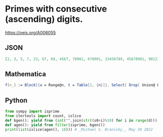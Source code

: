 # Primes with consecutive \(ascending\) digits\.
https://oeis.org/A006055
## JSON
```JSON
[2, 3, 5, 7, 23, 67, 89, 4567, 78901, 678901, 23456789, 45678901, 9012345678901, 789012345678901, 56789012345678901234567890123, 90123456789012345678901234567, 678901234567890123456789012345678901]
```
## Mathematica
```Mathematica
f[n_] := Block[{u = Range@n, t = Table[1, {n}]}, Select[ Drop[ Union@ Flatten@ Table[ FromDigits[ Mod[u + i*t, 10]], {i, 10}], 2], PrimeQ@# &]]; Array[f, 35] // Flatten (* _Robert G. Wilson v_, Jul 05 2006 *)
```
## Python
```Python
from sympy import isprime
from itertools import count, islice
def bgen(): yield from (int("".join(str((s0+i)%10) for i in range(d))) for d in count(1) for s0 in range(1, 10))
def agen(): yield from filter(isprime, bgen())
print(list(islice(agen(), 18))) # _Michael S. Branicky_, May 26 2022
```
